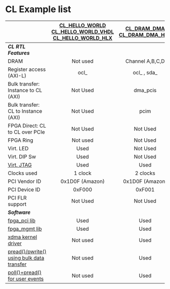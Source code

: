 # CL Example list

|                  | [CL_HELLO_WORLD](./cl_hello_world)<br>[CL_HELLO_WORLD_VHDL](./cl_hello_world_vhdl)<br>[CL_HELLO_WORLD_HLX](./cl_hello_world_hlx)  | [CL_DRAM_DMA ](./cl_dram_dma)<br>[CL_DRAM_DMA_HLX](./cl_dram_dma_hlx)    | [CL_URAM_EXAMPLE](./cl_uram_example)    |
|:-----------------|:---------------:|:---------------:|:---------------:|
|_***CL RTL Features***_|  |  |  |
| DRAM  	         |     Not used  	 | Channel A,B,C,D  |     Not used  	 |
| Register access (AXI-L)  | ocl_    | ocl_ , sda_ | ocl_    |
| Bulk transfer: Instance to CL (AXI)  | Not Used    | dma_pcis 	| Not Used    |
| Bulk transfer: CL to Instance (AXI)  | Not Used    | pcim |  Not Used    |	
| FPGA Direct: CL to CL over PCIe  | Not Used    | Not Used 	| Not Used    |
| FPGA Ring        |   	 Not used  	 |    Not Used   	 | Not Used    |
| Virt. LED      	    |   	 Used  	 | Not Used | Not Used    |
| Virt. DIP Sw     |   	 Used  	 | Not Used  | Not Used    |
| [Virt. JTAG](../../docs/Virtual_JTAG_XVC.md)          |   	Used     | Used 	| Used 	|
| Clocks used |    1 clock   |  2 clocks |    1 clock   |
| PCI Vendor ID	|   	0x1D0F (Amazon)  	|  0x1D0F (Amazon)   	|   	0x1D0F (Amazon)  	|
| PCI Device ID	| 0xF000  	| 0xF001  	| 0xF000  	|
| PCI FLR support | Not Used | Not Used | Not Used |
|_***Software***_|  |  |  |
| [fpga_pci lib](../../../sdk/userspace/include/fpga_pci.h)	|   	Used  	|  Used 	|   	Used  	|
| [fpga_mgmt lib](../../../sdk/userspace/include/fpga_mgmt.h)	|   	Used  	|  Used 	|   	Used  	|
| [xdma kernel driver](../../../sdk/linux_kernel_drivers/xdma/README.md)	|   	Not used  	|  Used 	|   	Not used  	|
| [pread()/pwrite() using bulk data transfer](../../../sdk/linux_kernel_drivers/xdma/README.md) 	|   	Not used  	|  Used 	|   	Not used  	|
| [poll()+pread() for user events](../../../sdk/linux_kernel_drivers/xdma/user_defined_interrupts_README.md) 	|   	Not used  	|  Used 	|   	Not used  	|
